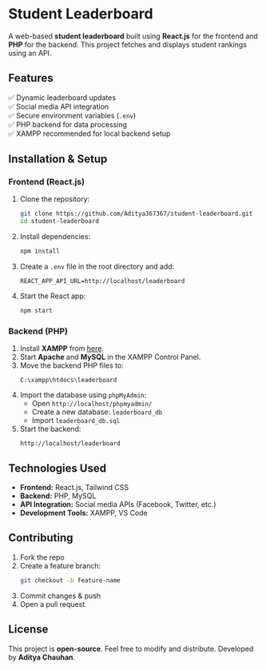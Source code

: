 # Student Leaderboard

A web-based **student leaderboard** built using **React.js** for the frontend and **PHP** for the backend. This project fetches and displays student rankings using an API.

## Features
✅ Dynamic leaderboard updates  
✅ Social media API integration  
✅ Secure environment variables (`.env`)  
✅ PHP backend for data processing  
✅ XAMPP recommended for local backend setup  

## Installation & Setup

### Frontend (React.js)
1. Clone the repository:  
   ```sh
   git clone https://github.com/Aditya367367/student-leaderboard.git
   cd student-leaderboard
   ```
2. Install dependencies:  
   ```sh
   npm install
   ```
3. Create a `.env` file in the root directory and add:  
   ```env
   REACT_APP_API_URL=http://localhost/leaderboard
   
   ```
4. Start the React app:  
   ```sh
   npm start
   ```

### Backend (PHP)
1. Install **XAMPP** from [here](https://www.apachefriends.org/index.html).  
2. Start **Apache** and **MySQL** in the XAMPP Control Panel.  
3. Move the backend PHP files to:  
   ```
   C:\xampp\htdocs\leaderboard
   ```
4. Import the database using `phpMyAdmin`:
   - Open `http://localhost/phpmyadmin/`
   - Create a new database: `leaderboard_db`
   - Import `leaderboard_db.sql`
5. Start the backend:  
   ```
   http://localhost/leaderboard
   ```

## Technologies Used
- **Frontend:** React.js, Tailwind CSS  
- **Backend:** PHP, MySQL  
- **API Integration:** Social media APIs (Facebook, Twitter, etc.)  
- **Development Tools:** XAMPP, VS Code  

## Contributing
1. Fork the repo  
2. Create a feature branch:  
   ```sh
   git checkout -b feature-name
   ```
3. Commit changes & push  
4. Open a pull request  

## License
This project is **open-source**. Feel free to modify and distribute. Developed by **Aditya Chauhan**.
